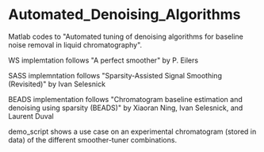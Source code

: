 # Automated_Denoising_Algorithms
Matlab codes to "Automated tuning of denoising algorithms for baseline noise removal in liquid
chromatography". 

WS implemtation follows "A perfect smoother" by P. Eilers

SASS implemntation follows "Sparsity-Assisted Signal Smoothing (Revisited)" by Ivan Selesnick

BEADS implementation follows "Chromatogram baseline estimation and denoising using sparsity (BEADS)" by Xiaoran Ning, Ivan Selesnick, and Laurent Duval

demo_script shows a use case on an experimental chromatogram (stored in data) of the different smoother-tuner combinations. 
